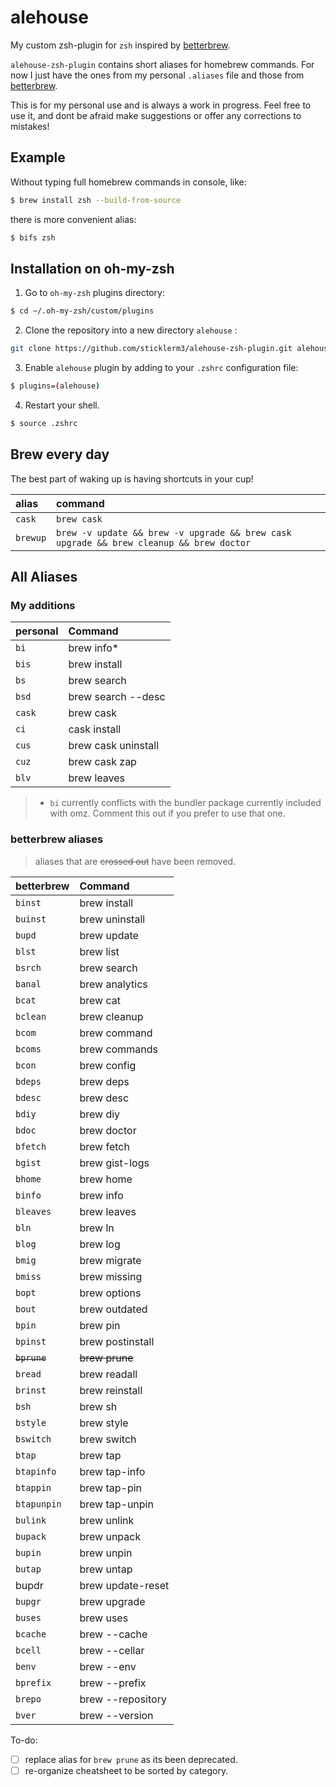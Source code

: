 # alehouse

My custom zsh-plugin for `zsh` inspired by [betterbrew][8a51380c].

`alehouse-zsh-plugin` contains short aliases for homebrew commands. For now I just have the ones from my personal `.aliases` file and those from [betterbrew][8a51380c].

This is for my personal use and is always a work in progress. Feel free to use it, and dont be afraid make suggestions or offer any corrections to mistakes!

## Example

Without typing full homebrew commands in console, like:

```sh
$ brew install zsh --build-from-source
```

there is more convenient alias:

```sh
$ bifs zsh
```

## Installation on oh-my-zsh

1. Go to `oh-my-zsh` plugins directory:

```sh
$ cd ~/.oh-my-zsh/custom/plugins
```

2. Clone the repository into a new directory `alehouse` :

```sh
git clone https://github.com/sticklerm3/alehouse-zsh-plugin.git alehouse
```

3. Enable `alehouse` plugin by adding to your `.zshrc` configuration file:

```sh
$ plugins=(alehouse)
```

4. Restart your shell.

```sh
$ source .zshrc
```

## Brew every day

The best part of waking up is having shortcuts in your cup!

| alias    | command                                                                                 |
| :------- | :-------------------------------------------------------------------------------------- |
| `cask`   | `brew cask`                                                                             |
| `brewup` | `brew -v update && brew -v upgrade && brew cask upgrade && brew cleanup && brew doctor` |

## All Aliases

### My additions

| personal | Command             |
| :------- | :------------------ |
| `bi`     | brew info\*         |
| `bis`    | brew install        |
| `bs`     | brew search         |
| `bsd`    | brew search --desc  |
| `cask`   | brew cask           |
| `ci`     | cask install        |
| `cus`    | brew cask uninstall |
| `cuz`    | brew cask zap       |
| `blv`    | brew leaves         |

> - `bi` currently conflicts with the bundler package currently included with omz. Comment this out if you prefer to use that one.

### betterbrew aliases

> aliases that are ~~crossed out~~ have been removed.

| betterbrew   | Command           |
| :----------- | :---------------- |
| `binst`      | brew install      |
| `buinst`     | brew uninstall    |
| `bupd`       | brew update       |
| `blst`       | brew list         |
| `bsrch`      | brew search       |
| `banal`      | brew analytics    |
| `bcat`       | brew cat          |
| `bclean`     | brew cleanup      |
| `bcom`       | brew command      |
| `bcoms`      | brew commands     |
| `bcon`       | brew config       |
| `bdeps`      | brew deps         |
| `bdesc`      | brew desc         |
| `bdiy`       | brew diy          |
| `bdoc`       | brew doctor       |
| `bfetch`     | brew fetch        |
| `bgist`      | brew gist-logs    |
| `bhome`      | brew home         |
| `binfo`      | brew info         |
| `bleaves`    | brew leaves       |
| `bln`        | brew ln           |
| `blog`       | brew log          |
| `bmig`       | brew migrate      |
| `bmiss`      | brew missing      |
| `bopt`       | brew options      |
| `bout`       | brew outdated     |
| `bpin`       | brew pin          |
| `bpinst`     | brew postinstall  |
| ~~`bprune`~~ | ~~brew prune~~    |
| `bread`      | brew readall      |
| `brinst`     | brew reinstall    |
| `bsh`        | brew sh           |
| `bstyle`     | brew style        |
| `bswitch`    | brew switch       |
| `btap`       | brew tap          |
| `btapinfo`   | brew tap-info     |
| `btappin`    | brew tap-pin      |
| `btapunpin`  | brew tap-unpin    |
| `bulink`     | brew unlink       |
| `bupack`     | brew unpack       |
| `bupin`      | brew unpin        |
| `butap`      | brew untap        |
| bupdr        | brew update-reset |
| `bupgr`      | brew upgrade      |
| `buses`      | brew uses         |
| `bcache`     | brew --cache      |
| `bcell`      | brew --cellar     |
| `benv`       | brew --env        |
| `bprefix`    | brew --prefix     |
| `brepo`      | brew --repository |
| `bver`       | brew --version    |

To-do:

- [ ] replace alias for `brew prune` as its been deprecated.
- [ ] re-organize cheatsheet to be sorted by category.

[8a51380c]: https://github.com/timothyrowan/betterbrew-zsh-plugin "betterbrew on github"
